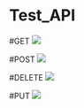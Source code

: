 # Test_API

#GET
![](D:\projectsqaelva/GET.jpg)

#POST
![](D:\projectsqaelva/POST.jpg)

#DELETE
![](D:\projectsqaelva/DELETE.jpg)

#PUT
![](D:\projectsqaelva/PUT.jpg)
